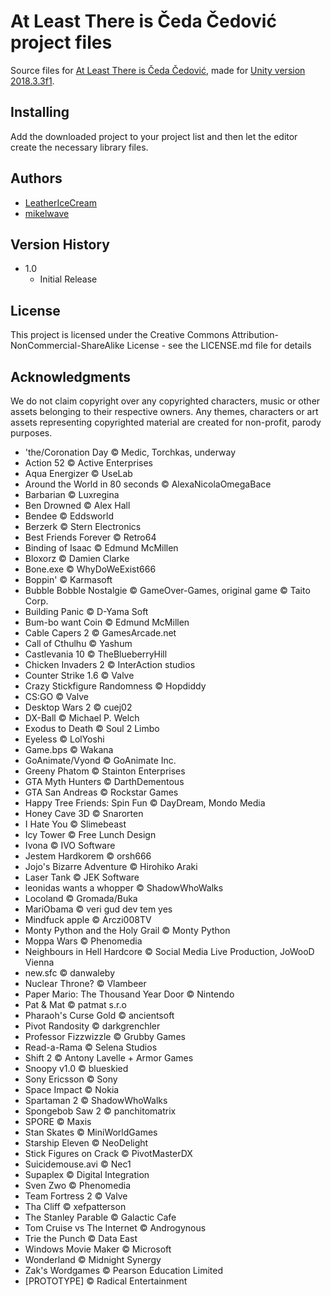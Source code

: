 # At Least There is Čeda Čedović project files

Source files for [At Least There is Čeda Čedović](https://leathericecream.itch.io/at-least-there-is-ceda-cedovic), made for [Unity version 2018.3.3f1](https://unity.com/releases/editor/whats-new/2018.3.3).

## Installing

Add the downloaded project to your project list and then let the editor create the necessary library files.

## Authors

* [LeatherIceCream](https://twitter.com/LeatherIceCream)
* [mikelwave](https://mgzone.carrd.co/#contact)

## Version History

* 1.0
    * Initial Release

## License

This project is licensed under the Creative Commons Attribution-NonCommercial-ShareAlike License - see the LICENSE.md file for details

## Acknowledgments

We do not claim copyright over any copyrighted characters, music or other assets belonging to their respective owners. Any themes, characters or art assets representing copyrighted material are created for non-profit, parody purposes.

* 'the/Coronation Day © Medic, Torchkas, underway
* Action 52 © Active Enterprises
* Aqua Energizer © UseLab
* Around the World in 80 seconds © AlexaNicolaOmegaBace
* Barbarian © Luxregina
* Ben Drowned © Alex Hall
* Bendee © Eddsworld
* Berzerk © Stern Electronics
* Best Friends Forever © Retro64
* Binding of Isaac © Edmund McMillen
* Bloxorz © Damien Clarke
* Bone.exe © WhyDoWeExist666
* Boppin' © Karmasoft
* Bubble Bobble Nostalgie © GameOver-Games, original game © Taito Corp.
* Building Panic © D-Yama Soft
* Bum-bo want Coin © Edmund McMillen
* Cable Capers 2 © GamesArcade.net
* Call of Cthulhu © Yashum
* Castlevania 10 © TheBlueberryHill
* Chicken Invaders 2 © InterAction studios
* Counter Strike 1.6 © Valve
* Crazy Stickfigure Randomness © Hopdiddy
* CS:GO © Valve
* Desktop Wars 2 © cuej02
* DX-Ball © Michael P. Welch
* Exodus to Death © Soul 2 Limbo
* Eyeless © LolYoshi
* Game.bps © Wakana
* GoAnimate/Vyond © GoAnimate Inc.
* Greeny Phatom © Stainton Enterprises
* GTA Myth Hunters © DarthDementous
* GTA San Andreas © Rockstar Games
* Happy Tree Friends: Spin Fun © DayDream, Mondo Media
* Honey Cave 3D © Snarorten
* I Hate You © Slimebeast
* Icy Tower © Free Lunch Design
* Ivona © IVO Software
* Jestem Hardkorem © orsh666
* Jojo's Bizarre Adventure © Hirohiko Araki
* Laser Tank © JEK Software
* leonidas wants a whopper © ShadowWhoWalks
* Locoland © Gromada/Buka
* MariObama © veri gud dev tem yes
* Mindfuck apple © Arczi008TV
* Monty Python and the Holy Grail © Monty Python
* Moppa Wars © Phenomedia
* Neighbours in Hell Hardcore © Social Media Live Production, JoWooD Vienna
* new.sfc © danwaleby
* Nuclear Throne? © Vlambeer
* Paper Mario: The Thousand Year Door © Nintendo
* Pat & Mat © patmat s.r.o
* Pharaoh's Curse Gold © ancientsoft
* Pivot Randosity © darkgrenchler
* Professor Fizzwizzle © Grubby Games
* Read-a-Rama © Selena Studios
* Shift 2 © Antony Lavelle + Armor Games
* Snoopy v1.0 © blueskied
* Sony Ericsson © Sony
* Space Impact © Nokia
* Spartaman 2 © ShadowWhoWalks
* Spongebob Saw 2 © panchitomatrix
* SPORE © Maxis
* Stan Skates © MiniWorldGames
* Starship Eleven © NeoDelight
* Stick Figures on Crack © PivotMasterDX
* Suicidemouse.avi © Nec1
* Supaplex © Digital Integration
* Sven Zwo © Phenomedia
* Team Fortress 2 © Valve
* Tha Cliff © xefpatterson
* The Stanley Parable © Galactic Cafe
* Tom Cruise vs The Internet © Androgynous
* Trie the Punch © Data East
* Windows Movie Maker © Microsoft
* Wonderland © Midnight Synergy
* Zak's Wordgames © Pearson Education Limited
* [PROTOTYPE] © Radical Entertainment
